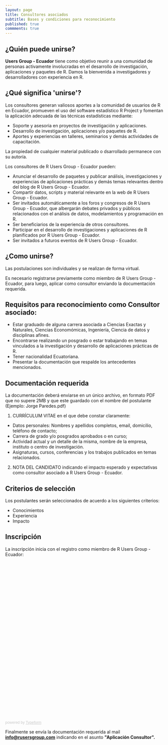 ```yaml
---
layout: page
title: Consultores asociados
subtitle: Bases y condiciones para reconocimiento
published: true
commments: true
---
```

¿Quién puede unirse?
-------------
<b>Users Group - Ecuador</b> tiene como objetivo reunir a una comunidad de personas activamente involucradas en el desarrollo de investigación, aplicaciones y paquetes de R.
Damos la bienvenida a investigadores y desarrolladores con experiencia en R.

¿Qué significa 'unirse'?
-------------

Los consultores generan valiosos aportes a la comunidad de usuarios de R en Ecuador, promueven el uso del software estadístico R Project y fomentan la aplicación adecuada de las técnicas estadísticas mediante:
* Soporte y asesoria en proyectos de investigación y aplicaciones.
* Desarrollo de investigación, aplicaciones y/o paquetes de R.
* Aportes y experiencias en talleres, seminarios y demás actividades de capacitación.

La propiedad de cualquier material publicado o dsarrollado permanece con su autoría.

Los consultores de R Users Group - Ecuador pueden:
* Anunciar el desarrollo de paquetes y publicar análisis, investigaciones y experiencias de aplicaciones prácticas y demás temas relevantes dentro del blog de R Users Group - Ecuador.
* Compartir datos, scripts y material relevante en la web de R Users Group - Ecuador.
* Ser invitados automáticamente a los foros y congresos de R Users Group - Ecuador, que albergarán debates privados y públicos relacionados con el análisis de datos, modelamientos y programación en R.
* Ser beneficiarios de la experiencia de otros consultores.
* Participar en el desarrollo de investigaciones y aplicaciones de R planificados por R Users Group - Ecuador. 
* Ser invitados a futuros eventos de R Users Group - Ecuador.

¿Como unirse?
-------------
Las postulaciones son individuales y se realizan de forma virtual.

Es necesario registrarse previamente como miembro de R Users Group - Ecuador, para luego, aplicar como consultor enviando la documentación requerida.

Requisitos para reconocimiento como Consultor asociado:
-------------

* Estar graduado de alguna carrera asociada a Ciencias Exactas y Naturales, Ciencias Economómicas, Ingeniería, Ciencia de datos y disciplinas afines.
* Encontrarse realizando un posgrado o estar trabajando en temas vinculados a la investigación y desarrollo de aplicaciones prácticas de R.
* Tener nacionalidad Ecuatoriana.
* Presentar la documentación que respalde los antecedentes mencionados.

Documentación requerida
-------------
La documentación deberá enviarse en un único archivo, en formato PDF que no supere 2MB y que este guardado
con el nombre del postulante (Ejemplo: Jorge Paredes.pdf)

1. CURRÍCULUM VITAE en el que debe constar claramente:
* Datos personales: Nombres y apellidos completos, email, domicilio, teléfono de contacto;
* Carrera de grado y/o posgrados aprobados o en curso;
* Actividad actual y un detalle de la misma, nombre de la empresa, instituto o centro de investigación.
* Asignaturas, cursos, conferencias y los trabajos publicados en temas relacionados.

2. NOTA DEL CANDIDATO indicando el impacto esperado y expectativas como consultor asociado a R Users Group - Ecuador.

Criterios de selección
-------------
Los postulantes serán seleccionados de acuerdo a los siguientes criterios:
* Conocimientos
* Experiencia
* Impacto

Inscripción
-------------

La inscripción inicia con el registro como miembro de R Users Group - Ecuador:

<div class="typeform-widget" data-url="https://rusersgroup.typeform.com/to/rLwWDu" style="width: 100%; height: 500px;" > </div> <script> (function() { var qs,js,q,s,d=document, gi=d.getElementById, ce=d.createElement, gt=d.getElementsByTagName, id="typef_orm", b="https://embed.typeform.com/"; if(!gi.call(d,id)) { js=ce.call(d,"script"); js.id=id; js.src=b+"embed.js"; q=gt.call(d,"script")[0]; q.parentNode.insertBefore(js,q) } })() </script> <div style="font-family: Sans-Serif;font-size: 12px;color: #999;opacity: 0.5; padding-top: 5px;" > powered by <a href="https://www.typeform.com//?utm_campaign=rLwWDu&amp;utm_source=typeform.com-10922552-Basic&amp;utm_medium=typeform&amp;utm_content=typeform-embedded-poweredbytypeform&amp;utm_term=EN" style="color: #999" target="_blank">Typeform</a> </div>

Finalmente se envía la documentación requerida al mail **info@rusersgroup.com** indicando en el asunto **"Aplicación Consultor".**
